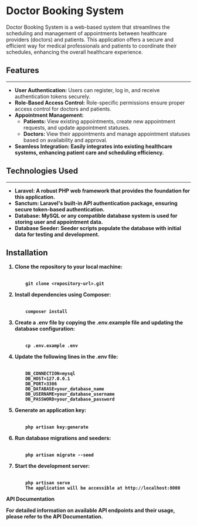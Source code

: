 # Doctor Booking System

Doctor Booking System is a web-based system that streamlines the scheduling and management of appointments between healthcare providers (doctors) and patients. This application offers a secure and efficient way for medical professionals and patients to coordinate their schedules, enhancing the overall healthcare experience.

## Features
***
* <b> User Authentication:</b> Users can register, log in, and receive authentication tokens securely.
* <b> Role-Based Access Control:</b> Role-specific permissions ensure proper access control for doctors and patients.
* <b> Appointment Management: </b>
    * <b> Patients: </b> View existing appointments, create new appointment requests, and update appointment statuses.
    * <b> Doctors: </b> View their appointments and manage appointment statuses based on availability and approval.
* <b> Seamless Integration: <b> Easily integrates into existing healthcare systems, enhancing patient care and scheduling efficiency.

## Technologies Used

*** 
* <b>Laravel:</b> A robust PHP web framework that provides the foundation for this application.
* <b>Sanctum:</b> Laravel's built-in API authentication package, ensuring secure token-based authentication.
* <b>Database:</b> MySQL or any compatible database system is used for storing user and appointment data.
* <b>Database Seeder:</b> Seeder scripts populate the database with initial data for testing and development.

## Installation
<ol>
    
<li>Clone the repository to your local machine:
    <br></br>
    
```
    git clone <repository-url>.git    
```

</li>
    
<li>Install dependencies using Composer:
    <br></br>
    
```
    composer install
```

</li>

<li>Create a .env file by copying the .env.example file and updating the database configuration:
    <br></br>
    
``` 
    cp .env.example .env
```

</li>

<li>Update the following lines in the .env file:
    <br></br>
    
```
    DB_CONNECTION=mysql
    DB_HOST=127.0.0.1
    DB_PORT=3306
    DB_DATABASE=your_database_name
    DB_USERNAME=your_database_username
    DB_PASSWORD=your_database_password
```
</li>

<li>Generate an application key:
    <br></br>
    
```
    php artisan key:generate
```
    
</li>

<li>
Run database migrations and seeders:
    <br></br>
    
```
    php artisan migrate --seed
```
    
</li>

<li> Start the development server:
    <br></br>
    
```
    php artisan serve
    The application will be accessible at http://localhost:8000
```
    
</li>

</ol>
API Documentation

For detailed information on available API endpoints and their usage, please refer to the API Documentation.
